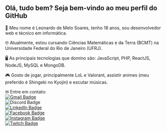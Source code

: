 ## Olá, tudo bem? Seja bem-vindo ao meu perfil do GitHub

<p>
💬 Meu nome é Leonardo de Melo Soares, tenho 18 anos, sou desenvolvedor web e técnico em informática.
  
🤓 Atualmente, estou cursando Ciências Matemáticas e da Terra (BCMT) na Universidade Federal do Rio de Janeiro (UFRJ).

🖥 As principais tecnologias que domino são: JavaScript, PHP, ReactJS, NodeJS, MySQL e MongoDB.

🎮 Gosto de jogar, principalmente LoL e Valorant, assistir animes (meu preferido é Shingeki no Kyojin) e escutar músicas.

✉ Entre em contato: <br />
[![Gmail Badge](https://img.shields.io/badge/devleo.contato@gmail.com-D14836?style=flat-square&logo=Gmail&logoColor=white&link=mailto:devleo.contato@gmail.com)](mailto:devleo.contato@gmail.com) <br />
![Discord Badge](https://img.shields.io/badge/LeoBardo3179-7289DA?style=flat-square&logo=Discord&logoColor=white) <br />
[![LinkedIn Badge](https://img.shields.io/badge/leobardineo-0077B5?style=flat-square&logo=LinkedIn&logoColor=white&link=https://www.linkedin.com/in/leobardineo/)](https://www.linkedin.com/in/leobardineo/) <br />
[![Facebook Badge](https://img.shields.io/badge/leobardineo-1877F2?style=flat-square&logo=Facebook&logoColor=white&link=https://www.facebook.com/leobardineo/)](https://www.facebook.com/leobardineo) <br />
[![Instagram Badge](https://img.shields.io/badge/leobardineo-E4405F?style=flat-square&logo=Instagram&logoColor=white&link=https://www.instagram.com/leobardineo/)](https://www.instagram.com/leobardineo/) <br />
[![Twitch Badge](https://img.shields.io/badge/leobardineo-6441a5?style=flat-square&logo=Twitch&logoColor=white&link=https://www.twitch.tv/leobardineo)](https://www.twitch.tv/leobardineo) <br />
</p>
